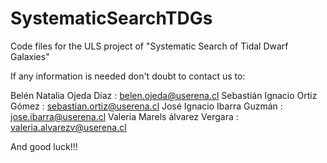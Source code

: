 # SystematicSearchTDGs
Code files for the ULS project of "Systematic Search of Tidal Dwarf Galaxies"

If any information is needed don't doubt to contact us to:


Belén Natalia Ojeda Díaz : belen.ojeda@userena.cl
Sebastián Ignacio Ortiz Gómez : sebastian.ortiz@userena.cl
José Ignacio Ibarra Guzmán : jose.ibarra@userena.cl
Valeria Marels álvarez Vergara : valeria.alvarezv@userena.cl

And good luck!!!
